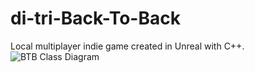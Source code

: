 # di-tri-Back-To-Back
Local multiplayer indie game created in Unreal with C++.
![BTB Class Diagram](https://github.com/bassel97/di-tri-Back-To-Back/assets/44699830/263a5793-40cb-4e86-964e-3171d56bbd99)

